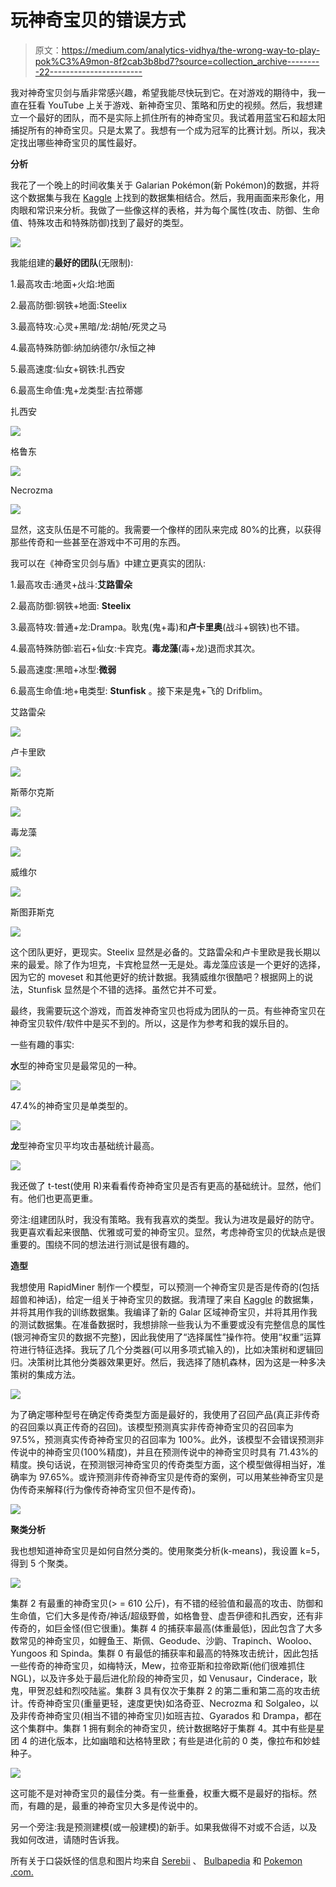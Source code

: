 # 玩神奇宝贝的错误方式

> 原文：<https://medium.com/analytics-vidhya/the-wrong-way-to-play-pok%C3%A9mon-8f2cab3b8bd7?source=collection_archive---------22----------------------->

我对神奇宝贝剑与盾非常感兴趣，希望我能尽快玩到它。在对游戏的期待中，我一直在狂看 YouTube 上关于游戏、新神奇宝贝、策略和历史的视频。然后，我想建立一个最好的团队，而不是实际上抓住所有的神奇宝贝。我试着用蓝宝石和超太阳捕捉所有的神奇宝贝。只是太累了。我想有一个成为冠军的比赛计划。所以，我决定找出哪些神奇宝贝的属性最好。

**分析**

我花了一个晚上的时间收集关于 Galarian Pokémon(新 Pokémon)的数据，并将这个数据集与我在 [Kaggle](https://www.kaggle.com/mrdew25/pokemon-database) 上找到的数据集相结合。然后，我用画面来形象化，用肉眼和常识来分析。我做了一些像这样的表格，并为每个属性(攻击、防御、生命值、特殊攻击和特殊防御)找到了最好的类型。

![](img/88e1614a953b86765d4e48e0fee48094.png)

我能组建的**最好的团队**(无限制):

1.最高攻击:地面+火焰:地面

2.最高防御:钢铁+地面:Steelix

3.最高特攻:心灵+黑暗/龙:胡帕/死灵之马

4.最高特殊防御:纳加纳德尔/永恒之神

5.最高速度:仙女+钢铁:扎西安

6.最高生命值:鬼+龙类型:吉拉蒂娜

扎西安

![](img/d7f3a19955a4984bc3392d4541bc7ae5.png)

格鲁东

![](img/50e6b3ad5501605420c0295f58d3775d.png)

Necrozma

![](img/7cad68669d590f0907d6d4738cedb1e6.png)

显然，这支队伍是不可能的。我需要一个像样的团队来完成 80%的比赛，以获得那些传奇和一些甚至在游戏中不可用的东西。

我可以在《神奇宝贝剑与盾》中建立更真实的团队:

1.最高攻击:通灵+战斗:**艾路雷朵**

2.最高防御:钢铁+地面: **Steelix**

3.最高特攻:普通+龙:Drampa。耿鬼(鬼+毒)和**卢卡里奥**(战斗+钢铁)也不错。

4.最高特殊防御:岩石+仙女:卡宾克。**毒龙藻**(毒+龙)退而求其次。

5.最高速度:黑暗+冰型:**微弱**

6.最高生命值:地+电类型: **Stunfisk** 。接下来是鬼+飞的 Drifblim。

艾路雷朵

![](img/20dcad2056efa1ed6362e8c855eb4670.png)

卢卡里欧

![](img/7619f12e9dfcc8594e11e1037d442bd8.png)

斯蒂尔克斯

![](img/64f0ab8b3d19add2dd982de6f8c859c9.png)

毒龙藻

![](img/07c27fa776f8721387e37d4daae89587.png)

威维尔

![](img/95397ceda4b98822a19da47023b06f29.png)

斯图菲斯克

![](img/f5b69778e9dc64f2fb6e059a61bf9c8a.png)

这个团队更好，更现实。Steelix 显然是必备的。艾路雷朵和卢卡里欧是我长期以来的最爱。除了作为坦克，卡宾枪显然一无是处。毒龙藻应该是一个更好的选择，因为它的 moveset 和其他更好的统计数据。我猜威维尔很酷吧？根据网上的说法，Stunfisk 显然是个不错的选择。虽然它并不可爱。

最终，我需要玩这个游戏，而首发神奇宝贝也将成为团队的一员。有些神奇宝贝在神奇宝贝软件/软件中是买不到的。所以，这是作为参考和我的娱乐目的。

一些有趣的事实:

**水**型的神奇宝贝是最常见的一种。

![](img/7d629a40884409fdfcd111506e81ad05.png)

47.4%的神奇宝贝是单类型的。

![](img/06e96e5824c3d1547af483f89dc394f8.png)

**龙**型神奇宝贝平均攻击基础统计最高。

![](img/d78513355e3bd11245367b5b8011d793.png)

我还做了 t-test(使用 R)来看看传奇神奇宝贝是否有更高的基础统计。显然，他们有。他们也更高更重。

旁注:组建团队时，我没有策略。我有我喜欢的类型。我认为进攻是最好的防守。我更喜欢看起来很酷、优雅或可爱的神奇宝贝。显然，考虑神奇宝贝的优缺点是很重要的。围绕不同的想法进行测试是很有趣的。

**造型**

我想使用 RapidMiner 制作一个模型，可以预测一个神奇宝贝是否是传奇的(包括超兽和神话)，给定一组关于神奇宝贝的数据。我清理了来自 [Kaggle](https://www.kaggle.com/mrdew25/pokemon-database) 的数据集，并将其用作我的训练数据集。我编译了新的 Galar 区域神奇宝贝，并将其用作我的测试数据集。在准备数据时，我想排除一些我认为不重要或没有完整信息的属性(银河神奇宝贝的数据不完整)，因此我使用了“选择属性”操作符。使用“权重”运算符进行特征选择。我玩了几个分类器(可以用多项式输入的)，比如决策树和逻辑回归。决策树比其他分类器效果更好。然后，我选择了随机森林，因为这是一种多决策树的集成方法。

![](img/3a1ae93d5866b9276e08e58b47510046.png)

为了确定哪种型号在确定传奇类型方面是最好的，我使用了召回产品(真正非传奇的召回乘以真正传奇的召回)。该模型预测真实非传奇神奇宝贝的召回率为 97.5%，预测真实传奇神奇宝贝的召回率为 100%。此外，该模型不会错误预测非传说中的神奇宝贝(100%精度)，并且在预测传说中的神奇宝贝时具有 71.43%的精度。换句话说，在预测银河神奇宝贝的传奇类型方面，这个模型做得相当好，准确率为 97.65%。或许预测非传奇神奇宝贝是传奇的案例，可以用某些神奇宝贝是伪传奇来解释(行为像传奇神奇宝贝但不是传奇)。

![](img/309d42eb4dccc73aae5780d4ecf3165e.png)

**聚类分析**

我也想知道神奇宝贝是如何自然分类的。使用聚类分析(k-means)，我设置 k=5，得到 5 个聚类。

![](img/206d1f91bd41f38d2b8b32ea66a492d6.png)

集群 2 有最重的神奇宝贝(> = 610 公斤)，有不错的经验值和最高的攻击、防御和生命值，它们大多是传奇/神话/超级野兽，如格鲁登、虚吾伊德和扎西安，还有非传奇的，如巨金怪(但它很重)。集群 4 的捕获率最高(体重最低)，因此包含了大多数常见的神奇宝贝，如鲤鱼王、斯佩、Geodude、沙鼩、Trapinch、Wooloo、Yungoos 和 Spinda。集群 0 有最低的捕获率和最高的特殊攻击统计，因此包括一些传奇的神奇宝贝，如梅特沃，Mew，拉帝亚斯和拉帝欧斯(他们很难抓住 NGL)，以及许多处于最后进化阶段的神奇宝贝，如 Venusaur，Cinderace，耿鬼，甲贺忍蛙和烈咬陆鲨。集群 3 具有仅次于集群 2 的第二重和第二高的攻击统计。传奇神奇宝贝(重量更轻，速度更快)如洛奇亚、Necrozma 和 Solgaleo，以及非传奇神奇宝贝(相当不错的神奇宝贝)如班吉拉、Gyarados 和 Drampa，都在这个集群中。集群 1 拥有剩余的神奇宝贝，统计数据略好于集群 4。其中有些是星团 4 的进化版本，比如幽暗和达格特里欧；有些是进化前的 0 类，像拉布和妙蛙种子。

![](img/5ca3c285656e83417f92f51c4b7388db.png)

这可能不是对神奇宝贝的最佳分类。有一些重叠，权重大概不是最好的指标。然而，有趣的是，最重的神奇宝贝大多是传说中的。

另一个旁注:我是预测建模(或一般建模)的新手。如果我做得不对或不合适，以及我如何改进，请随时告诉我。

所有关于口袋妖怪的信息和图片均来自 [Serebii](https://serebii.net/) 、 [Bulbapedia](https://bulbapedia.bulbagarden.net/wiki/Main_Page) 和 [Pokemon](https://www.pokemon.com/us/pokedex/) [.com.](http://pokemon.com/)